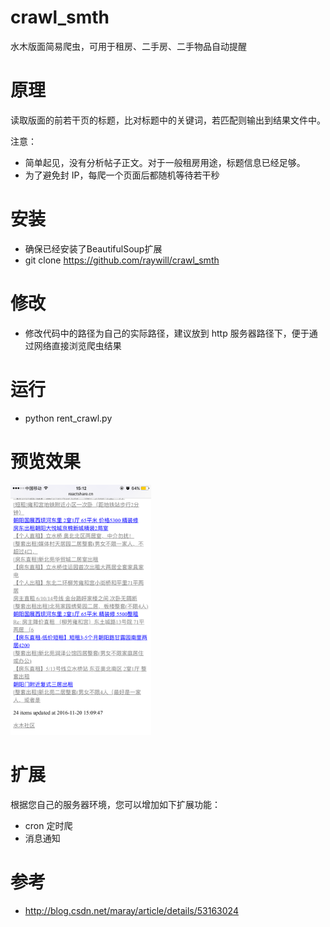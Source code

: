 # crawl_smth
水木版面简易爬虫，可用于租房、二手房、二手物品自动提醒

# 原理
读取版面的前若干页的标题，比对标题中的关键词，若匹配则输出到结果文件中。

注意：
- 简单起见，没有分析帖子正文。对于一般租房用途，标题信息已经足够。
- 为了避免封 IP，每爬一个页面后都随机等待若干秒

# 安装
- 确保已经安装了BeautifulSoup扩展
- git clone https://github.com/raywill/crawl_smth

# 修改
- 修改代码中的路径为自己的实际路径，建议放到 http 服务器路径下，便于通过网络直接浏览爬虫结果

# 运行
- python rent_crawl.py

# 预览效果
<img src="sample.png" height="400px" title="预览" />

# 扩展
根据您自己的服务器环境，您可以增加如下扩展功能：
- cron 定时爬
- 消息通知

# 参考
- http://blog.csdn.net/maray/article/details/53163024
